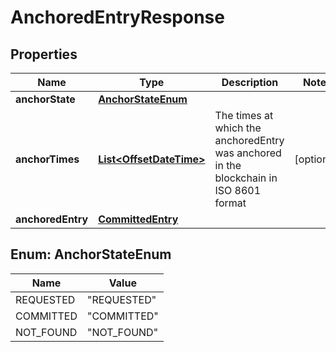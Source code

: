 
# AnchoredEntryResponse

## Properties
Name | Type | Description | Notes
------------ | ------------- | ------------- | -------------
**anchorState** | [**AnchorStateEnum**](#AnchorStateEnum) |  | 
**anchorTimes** | [**List&lt;OffsetDateTime&gt;**](OffsetDateTime.md) | The times at which the anchoredEntry was anchored in the blockchain in ISO 8601 format |  [optional]
**anchoredEntry** | [**CommittedEntry**](CommittedEntry.md) |  | 


<a name="AnchorStateEnum"></a>
## Enum: AnchorStateEnum
Name | Value
---- | -----
REQUESTED | &quot;REQUESTED&quot;
COMMITTED | &quot;COMMITTED&quot;
NOT_FOUND | &quot;NOT_FOUND&quot;



